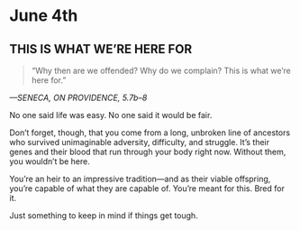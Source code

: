 # June 4th
## THIS IS WHAT WE’RE HERE FOR

> “Why then are we offended? Why do we complain? This is what we’re here for.”

*—SENECA, ON PROVIDENCE, 5.7b–8*

No one said life was easy. No one said it would be fair.

Don’t forget, though, that you come from a long, unbroken line of ancestors who survived unimaginable adversity, difficulty, and struggle. It’s their genes and their blood that run through your body right now. Without them, you wouldn’t be here.

You’re an heir to an impressive tradition—and as their viable offspring, you’re capable of what they are capable of. You’re meant for this. Bred for it.

Just something to keep in mind if things get tough.

